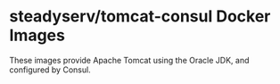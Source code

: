 # steadyserv/tomcat-consul Docker Images

These images provide Apache Tomcat using the Oracle JDK, and configured by Consul.
